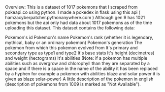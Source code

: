 Overview: This is a dataset of 1017 pokemons that I scraped from pokeapi.co using python. I made a pokedex in flask using this api ( hamzacyberpatcher.pythonanywhere.com ) Although gen 9 has 1021 pokemons but the api only had data about 1017 pokemons as of the time uploading this dataset. This dataset contains the following data:

Pokemon's id
Pokemon's name
Pokemon's rank (whether it is legendary, mythical, baby or an ordinary pokemon)
Pokemon's generation
The pokemon from which this pokemon evolved from
It's primary and secondary type as type1 and type2
It's base stats
It's height (decimetres) and weight (hectograms)
It's abilities (Note: if a pokemon has multiple abilities such as overgrow and chlorophyll than they are separated by a space and if there is a space in the name of the ability it has been replaced by a hyphen for example a pokemon with abilities blaze and solar power it is given as blaze solar-power)
A little description of the pokemon in english (description of pokemons from 1009 is marked as "Not Available").
